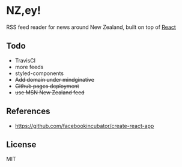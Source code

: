 # NZ,ey!

RSS feed reader for news around New Zealand, built on top of [React](https://facebook.github.io/react/)

## Todo

* TravisCI
* more feeds
* styled-components
* ~~Add domain under mindginative~~
* ~~Github pages deployment~~
* ~~use MSN New Zealand feed~~

## References

* https://github.com/facebookincubator/create-react-app

## License

MIT
